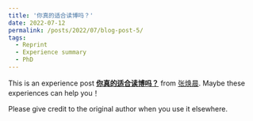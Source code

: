 ```yaml
---
title: '你真的适合读博吗？'
date: 2022-07-12
permalink: /posts/2022/07/blog-post-5/
tags:
  - Reprint
  - Experience summary
  - PhD
---
```


This is an experience post [**你真的适合读博吗？**](https://mp.weixin.qq.com/s/6BhPHnqaNiGd4lotTscpWQ) from [张焕晨](http://people.iiis.tsinghua.edu.cn/~huanchen/index.html). Maybe these experiences can help you！


Please give credit to the original author when you use it elsewhere.
